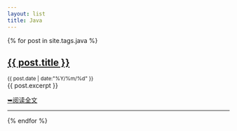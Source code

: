 ```yaml
---
layout: list
title: Java
---
```

{% for post in site.tags.java %}
<section id="{{ post.id }}" class="post">
  <h2><a href="{{ post.url }}"> {{ post.title }}</a></h2>
 <small class="meta">{{ post.date | date:"%Y/%m/%d" }}</small>
 <div class="content">{{ post.excerpt }}</div>
<p class="preadmore">
  <a href="{{ post.url }}" alt="Read More" class="readmore"><span>➥</span>阅读全文</a>
</p>
</section>
<hr/>
{% endfor %}